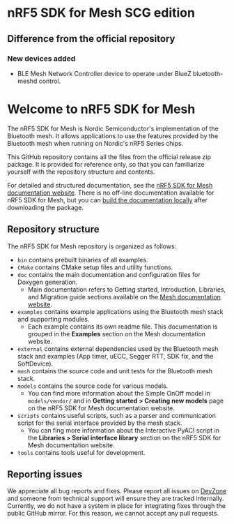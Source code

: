 # nRF5 SDK for Mesh SCG edition

## Difference from the official repository
### New devices added
  - BLE Mesh Network Controller device to operate under BlueZ bluetooth-meshd control.

# Welcome to nRF5 SDK for Mesh

The nRF5 SDK for Mesh is Nordic Semiconductor's implementation of the Bluetooth mesh. It allows
applications to use the features provided by the Bluetooth mesh when running on Nordic's
nRF5 Series chips.

This GitHub repository contains all the files from the official release zip package. It is provided for reference only, so that you can familiarize yourself with the repository structure and contents.

For detailed and structured documentation, see the <a href="https://infocenter.nordicsemi.com/topic/struct_sdk/struct/sdk_mesh_latest.html" target="_blank">nRF5 SDK for Mesh documentation website</a>.
There is no off-line documentation available for nRF5 SDK for Mesh, but you can <a href="https://infocenter.nordicsemi.com/topic/com.nordic.infocenter.meshsdk.v5.0.0/md_doc_getting_started_how_to_build.html#how_to_build_building_docs" target="_blank">build the documentation locally</a> after downloading the package.

## Repository structure

The nRF5 SDK for Mesh repository is organized as follows:
  - `bin` contains prebuilt binaries of all examples.
  - `CMake` contains CMake setup files and utility functions.
  - `doc` contains the main documentation and configuration files for Doxygen generation.
	- Main documentation refers to Getting started, Introduction, Libraries, and Migration guide sections available on the <a href="https://infocenter.nordicsemi.com/topic/struct_sdk/struct/sdk_mesh_latest.html" target="_blank">Mesh documentation website</a>.
  - `examples` contains example applications using the Bluetooth mesh stack and supporting modules.
	- Each example contains its own readme file. This documentation is grouped in the **Examples** section on the Mesh documentation website.
  - `external` contains external dependencies used by the Bluetooth mesh stack and examples (App timer, uECC, Segger RTT, SDK fix, and the SoftDevice).
  - `mesh` contains the source code and unit tests for the Bluetooth mesh stack.
  - `models` contains the source code for various models.
	- You can find more information about the Simple OnOff model in `models/vendor/` and in **Getting started > Creating new models** page on the nRF5 SDK for Mesh documentation website.
  - `scripts` contains useful scripts, such as a parser and communication script for the serial interface provided by the mesh stack.
	- You can fing more information about the Interactive PyACI script in the **Libraries > Serial interface library** section on the nRF5 SDK for Mesh documentation website.
  - `tools` contains tools useful for development.


## Reporting issues

We appreciate all bug reports and fixes. Please report all issues on
<a href="https://devzone.nordicsemi.com" target="_blank">DevZone</a> and someone from
technical support will ensure they are tracked internally. Currently, we do not have a system in place
for integrating fixes through the public GitHub mirror. For this reason, we cannot accept any pull requests.
